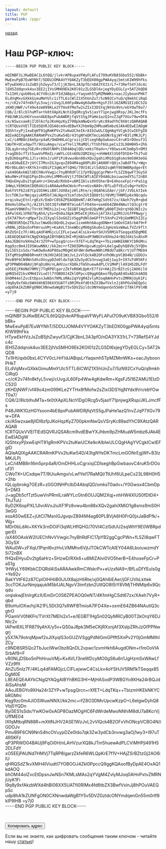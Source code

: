 ```yaml
---
layout: default
title: PGP
permalink: /pgp/
---
```


<a href="https://paranoids.info/сontact/"><i class="icon fa fa-long-arrow-left"></i> назад</a>

# Наш PGP-ключ:

```html
-----BEGIN PGP PUBLIC KEY BLOCK-----

mQINBF3iJKwBEAC1L6tQQ/jlvkrAP8upaVFWyFLAFuI7O9uKVB83Gbo552/6bBk+
MwEeuPpB7EuWYNhT/5DDUJOMA4VYYOAKZyT3bEDX00gpPWA4yqi5mtsKIW99hFks
HTywEkHVzJsZoB5jhZwyuf3/CjjK3bnL3A3pfO/nDA3YX31rL7+73RefS4YJdc4c
lEH5Zddqnxk4uv3EE2jIVsSMHO9Ek2KOl01zZLGSDl6xjegYDyEGLCy+5AT2kQD8
Tx1IHt/qxb0bxL4CYV0cLHrFIdJABqsLrYaqsmh5TpMZMmWKs+oacJIyboonPHkT
ELdVqMxvGXkkGimuMmYUlc1iTTL6iCWlZ1X5hUnZu7/5zN92CxYuQ/q9mkhCiRqG
+c/cK2v74fn8kfyL5vwj/cUvgJL60Fp4Ww4gKdwRm+KgsFJ5l16ZAMU1EIzDC52G
zKHDjNWF/vf49o4zm099KLe2YTHx8fMofw2sZIxI3DSYqjNYdx9Vn/ebYOwT0a7/
CQ6/2/8lcblhuMTa+tk0tXApXLNch1DgORcg5v5jasY71pnjwgXRsp/JKLJmcfFs
P48JWK1GzHGYsoon4bE8pxPubAWDRjfqVtS5gJPaHe1azQ1nvZJqP7XGv79w+DFA
ck/A5wzxae8jIlDl6zfpJKoHqzKyZ700pkmNwQxVSryKc89adYhC9XAtzQARAQAB
tCRTQUxVVElTIEdSQVRJQSA8cm9vdEBwYXJhbm9pZHMuaW5mbz6JAk4EEwEIADgW
IQShtxyPjIxwEqHT91gRmKPVx2tuKwUCXeIkrAIbIwULCQgHAgYVCgkICwIEFgID
AQIeAQIXgAAKCRARmKPVx2tuKw54D/43tgNYeDKTmcLmGONrEgjWf+B3lzMKJLPj
LxC/i4MB8n16m5prp4aR/OmDHHLoCgrxisjCDlseghBpGwbaovC4ruK5rDOouf31
CWoTK+UCxdqw7T/9UiuAmgv/vLwfYel17RaMQl/TtUhf6ULpeCs23L98H0H5+2hb
IQLqybrokg7GEzR+z0GOlNHPcIbD4AbqlQD/xmksT0adv+/Y0Gwsx4CbmDp5+DM3
J+agDb5cfTzt5uwVnPRmILraWYLcGtn6OUJQM2Xqj+nhHW4XlUS0fDtD4+ThJTuU
6yD2K6opPXL1JlvrAVxJ/uXF1Pz8vwu4bn88xXQv2gahiXMiO1g8sms9mS0H3eGG
essA50wEEZ+jUtCI7MsnIGJgvqvZ894M4ag80PLBVjA6H0FrQ0jxJaBdFfk/+Wg+
MDr0bLdAt+XKYk3rnDOiFI3qWLHflQHG/70VI4CzlSdUU2sqWhY9E0WBRpdgerEt
/aX40OAxkW2lUEChNvVVwgic7nyBhRdFlC17pYB2ggCgcPWn+fLSZI8qwFT3GySX
WAu0W+zFXqU1PqnI6vzHvLVMMhv6VjtJTOkCWTcAIEY04A6LboiuwzmdY5i72nBX
fHQxEHyuDv2tg6aHrz+5HzwD/RXk6+u6MIZAlvi0VO5herB+E4hoseFpCr+PaS1g
1HWyLY69KbkCDQRd4iSsARAAwkRmCWskrPx+eUzxNA9+/BfLuDfYEuIs0g+Ye92v
BakYVtF62z87CpIOIHHiiB0lJUX8ajzHliRte/xj0QAh6iEAer/jGF/JVbLktIek
3ccTOKJurNmjqajukM5bfJALNgvV3imfzbn2UtIQO8t5iY8VMjTHNMIp6x9Qcqdu
orqiskwjEtnlrgKzX/EmDrC0S6ZPEAOQ0eNT/4KfmHgCSdt67zx/XAeh7VyR+qbd
B9oHulOXw/hj/A21FL5Dt3Q7sRWFBTmioA7lFD4Xe+oxmE64ZB64NAutlQ3cgtrO
PGamVV0NKFn/TVrXt7MEhi2x1+e/IEGBT1Hg5n02QyMRCyB00T2kOrqY6DJNIc2v
IAPwl6XL1FR879yAhX/y5v+QS0aJ8pk3M5eCKjRXxnjAf3XslpZRhJzGfPPNwgrj
y5X7A79otrqMpwf2xJIXyqlS3oGUZiVSggPdNlGmGPfft5XnPv2Y0jGmMMIhIZCy
c9ND8SR5Qo2TbJuclWwObz8QnDL2vpwc1zxmHkh6AugdONm+t1mOoVIASrbAf9+F
vR0NLjDSbo5nPhHruuVMj+KxAVLf3neWDcyMO0gS6u6n1JgHzmSxWAwLfVZz9flt
AhZU5nIz7F/4KLq4dFAMGjcLCIFLejwwC4CsLkv4oYSHJV5RM1kTSeqqx85DgM0E
L8EAEQEAAYkCNgQYAQgAIBYhBKG3HI+MjHASodP3WBGYo9XHa24rBQJd4iSsAhsM
AAoJEBGYo9XHa24r3ZYP+wTpsgQrcn+rXfET+LdqTKq++TbizmHKEkNKYCbRGMni
Kqg9zc0m4JIOSWuwNNX//kk2mc+rfZ8O3DMvUpcwKzpO+L6elgwDyhQ8Vbj5YQDn
8yi5ES1sSdx/YwKOw0xAGP8OazMOgHC6FdWrdeMwoNNhiM8dU7a8KcrVjUffME04
IXfqMtbqRN88R+mXttNJHV2ASE1WzJvL2vVlQck4B2OFxVhONcpVCBO4N/iGDOJv
PmvB9F6CN9NnS4hcOVuypDZe0ldo7qk3Zw3ydCb3nvwg3aOj1wy3+I97uT4R5KFz
qP3PRWD04BAUj9FqOi0H/nLAHVzurXQ8kJTm5huewAdPLCViMHPjl491H52DLFdY
xO5EEjPAUNd7HMVj7TqRP8lgarzZkfeR6WLQpKrE7f1V+HAjZSrBZtzGj2AO6ilU
qHRQSdZ1kvXMH4IViudtl7YOBOOJ4Zkl0PpccQ9ggKQAoofByDpAE4OxAQ1kdAOQ
bhOM44olZvcEtDpsnJwNSn7KMLsMAs2qYVgM4ZvlyMJoq0AHnPxtvZMRNjUyK1Fi
l9q8y9xfAkzbWXd4hBI06XX5UATfi0RIMx4fd6tbZX3BwfVxlnJj8hPOuVAEQpSc
udp8hA1kZUNFgON0CXNnwdaWgB1Y5v5DVZGzldcONYmdqenGn55m0rIf8klP9lHB
=y7j0

-----END PGP PUBLIC KEY BLOCK-----
```
<div id="code">
-----BEGIN PGP PUBLIC KEY BLOCK-----
<br>
mQINBF3iJKwBEAC1L6tQQ/jlvkrAP8upaVFWyFLAFuI7O9uKVB83Gbo552/6bBk+
MwEeuPpB7EuWYNhT/5DDUJOMA4VYYOAKZyT3bEDX00gpPWA4yqi5mtsKIW99hFks
HTywEkHVzJsZoB5jhZwyuf3/CjjK3bnL3A3pfO/nDA3YX31rL7+73RefS4YJdc4c
lEH5Zddqnxk4uv3EE2jIVsSMHO9Ek2KOl01zZLGSDl6xjegYDyEGLCy+5AT2kQD8
Tx1IHt/qxb0bxL4CYV0cLHrFIdJABqsLrYaqsmh5TpMZMmWKs+oacJIyboonPHkT
ELdVqMxvGXkkGimuMmYUlc1iTTL6iCWlZ1X5hUnZu7/5zN92CxYuQ/q9mkhCiRqG
+c/cK2v74fn8kfyL5vwj/cUvgJL60Fp4Ww4gKdwRm+KgsFJ5l16ZAMU1EIzDC52G
zKHDjNWF/vf49o4zm099KLe2YTHx8fMofw2sZIxI3DSYqjNYdx9Vn/ebYOwT0a7/
CQ6/2/8lcblhuMTa+tk0tXApXLNch1DgORcg5v5jasY71pnjwgXRsp/JKLJmcfFs
P48JWK1GzHGYsoon4bE8pxPubAWDRjfqVtS5gJPaHe1azQ1nvZJqP7XGv79w+DFA
ck/A5wzxae8jIlDl6zfpJKoHqzKyZ700pkmNwQxVSryKc89adYhC9XAtzQARAQAB
tCRTQUxVVElTIEdSQVRJQSA8cm9vdEBwYXJhbm9pZHMuaW5mbz6JAk4EEwEIADgW
IQShtxyPjIxwEqHT91gRmKPVx2tuKwUCXeIkrAIbIwULCQgHAgYVCgkICwIEFgID
AQIeAQIXgAAKCRARmKPVx2tuKw54D/43tgNYeDKTmcLmGONrEgjWf+B3lzMKJLPj
LxC/i4MB8n16m5prp4aR/OmDHHLoCgrxisjCDlseghBpGwbaovC4ruK5rDOouf31
CWoTK+UCxdqw7T/9UiuAmgv/vLwfYel17RaMQl/TtUhf6ULpeCs23L98H0H5+2hb
IQLqybrokg7GEzR+z0GOlNHPcIbD4AbqlQD/xmksT0adv+/Y0Gwsx4CbmDp5+DM3
J+agDb5cfTzt5uwVnPRmILraWYLcGtn6OUJQM2Xqj+nhHW4XlUS0fDtD4+ThJTuU
6yD2K6opPXL1JlvrAVxJ/uXF1Pz8vwu4bn88xXQv2gahiXMiO1g8sms9mS0H3eGG
essA50wEEZ+jUtCI7MsnIGJgvqvZ894M4ag80PLBVjA6H0FrQ0jxJaBdFfk/+Wg+
MDr0bLdAt+XKYk3rnDOiFI3qWLHflQHG/70VI4CzlSdUU2sqWhY9E0WBRpdgerEt
/aX40OAxkW2lUEChNvVVwgic7nyBhRdFlC17pYB2ggCgcPWn+fLSZI8qwFT3GySX
WAu0W+zFXqU1PqnI6vzHvLVMMhv6VjtJTOkCWTcAIEY04A6LboiuwzmdY5i72nBX
fHQxEHyuDv2tg6aHrz+5HzwD/RXk6+u6MIZAlvi0VO5herB+E4hoseFpCr+PaS1g
1HWyLY69KbkCDQRd4iSsARAAwkRmCWskrPx+eUzxNA9+/BfLuDfYEuIs0g+Ye92v
BakYVtF62z87CpIOIHHiiB0lJUX8ajzHliRte/xj0QAh6iEAer/jGF/JVbLktIek
3ccTOKJurNmjqajukM5bfJALNgvV3imfzbn2UtIQO8t5iY8VMjTHNMIp6x9Qcqdu
orqiskwjEtnlrgKzX/EmDrC0S6ZPEAOQ0eNT/4KfmHgCSdt67zx/XAeh7VyR+qbd
B9oHulOXw/hj/A21FL5Dt3Q7sRWFBTmioA7lFD4Xe+oxmE64ZB64NAutlQ3cgtrO
PGamVV0NKFn/TVrXt7MEhi2x1+e/IEGBT1Hg5n02QyMRCyB00T2kOrqY6DJNIc2v
IAPwl6XL1FR879yAhX/y5v+QS0aJ8pk3M5eCKjRXxnjAf3XslpZRhJzGfPPNwgrj
y5X7A79otrqMpwf2xJIXyqlS3oGUZiVSggPdNlGmGPfft5XnPv2Y0jGmMMIhIZCy
c9ND8SR5Qo2TbJuclWwObz8QnDL2vpwc1zxmHkh6AugdONm+t1mOoVIASrbAf9+F
vR0NLjDSbo5nPhHruuVMj+KxAVLf3neWDcyMO0gS6u6n1JgHzmSxWAwLfVZz9flt
AhZU5nIz7F/4KLq4dFAMGjcLCIFLejwwC4CsLkv4oYSHJV5RM1kTSeqqx85DgM0E
L8EAEQEAAYkCNgQYAQgAIBYhBKG3HI+MjHASodP3WBGYo9XHa24rBQJd4iSsAhsM
AAoJEBGYo9XHa24r3ZYP+wTpsgQrcn+rXfET+LdqTKq++TbizmHKEkNKYCbRGMni
Kqg9zc0m4JIOSWuwNNX//kk2mc+rfZ8O3DMvUpcwKzpO+L6elgwDyhQ8Vbj5YQDn
8yi5ES1sSdx/YwKOw0xAGP8OazMOgHC6FdWrdeMwoNNhiM8dU7a8KcrVjUffME04
IXfqMtbqRN88R+mXttNJHV2ASE1WzJvL2vVlQck4B2OFxVhONcpVCBO4N/iGDOJv
PmvB9F6CN9NnS4hcOVuypDZe0ldo7qk3Zw3ydCb3nvwg3aOj1wy3+I97uT4R5KFz
qP3PRWD04BAUj9FqOi0H/nLAHVzurXQ8kJTm5huewAdPLCViMHPjl491H52DLFdY
xO5EEjPAUNd7HMVj7TqRP8lgarzZkfeR6WLQpKrE7f1V+HAjZSrBZtzGj2AO6ilU
qHRQSdZ1kvXMH4IViudtl7YOBOOJ4Zkl0PpccQ9ggKQAoofByDpAE4OxAQ1kdAOQ
bhOM44olZvcEtDpsnJwNSn7KMLsMAs2qYVgM4ZvlyMJoq0AHnPxtvZMRNjUyK1Fi
l9q8y9xfAkzbWXd4hBI06XX5UATfi0RIMx4fd6tbZX3BwfVxlnJj8hPOuVAEQpSc
udp8hA1kZUNFgON0CXNnwdaWgB1Y5v5DVZGzldcONYmdqenGn55m0rIf8klP9lHB
=y7j0
<br>
-----END PGP PUBLIC KEY BLOCK-----
</div>
<p class="buttons">
<br>
</p>
<button class="glo" id="copy">Копировать адрес</button>

Если вы не знаете, как шифровать сообщение таким ключом - читайте нашу [статью](/what-is-gpg-pgp-encryption)!

